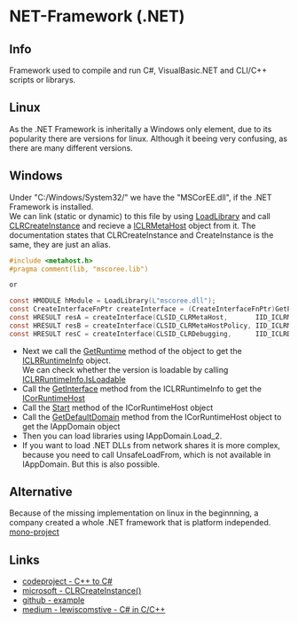 # NET-Framework (.NET)
## Info
Framework used to compile and run C#, VisualBasic.NET and CLI/C++ scripts or librarys.

## Linux
As the .NET Framework is inheritally a Windows only element, due to its popularity there are versions for linux.
Although it beeing very confusing, as there are many different versions.

## Windows
Under "C:/Windows/System32/" we have the "MSCorEE.dll", if the .NET Framework is installed.<br>
We can link (static or dynamic) to this file by using [LoadLibrary](https://learn.microsoft.com/en-us/windows/win32/api/libloaderapi/nf-libloaderapi-loadlibrarya)
and call [CLRCreateInstance](https://learn.microsoft.com/en-us/dotnet/framework/unmanaged-api/hosting/clrcreateinstance-function) 
and recieve a [ICLRMetaHost](https://learn.microsoft.com/en-us/dotnet/framework/unmanaged-api/hosting/iclrmetahost-interface) object from it.
The documentation states that CLRCreateInstance and CreateInstance is the same, they are just an alias. 

```C
#include <metahost.h>
#pragma comment(lib, "mscoree.lib")

or

const HMODULE hModule = LoadLibrary(L"mscoree.dll");
const CreateInterfaceFnPtr createInterface = (CreateInterfaceFnPtr)GetProcAddress(hModule, "CreateInterface");
const HRESULT resA = createInterface(CLSID_CLRMetaHost,       IID_ICLRMetaHost,       (LPVOID*)&pMetaHost);
const HRESULT resB = createInterface(CLSID_CLRMetaHostPolicy, IID_ICLRMetaHostPolicy, (LPVOID*)&pMetaHostPolicy);
const HRESULT resC = createInterface(CLSID_CLRDebugging,      IID_ICLRDebugging,      (LPVOID*)&pCLRDebugging);
```

- Next we call the [GetRuntime](https://learn.microsoft.com/en-us/dotnet/framework/unmanaged-api/hosting/iclrmetahost-getruntime-method) method 
of the object to get the [ICLRRuntimeInfo](https://learn.microsoft.com/en-us/dotnet/framework/unmanaged-api/hosting/iclrruntimeinfo-interface) object.<br>
We can check whether the version is loadable by calling [ICLRRuntimeInfo.IsLoadable](https://learn.microsoft.com/en-us/dotnet/framework/unmanaged-api/hosting/iclrruntimeinfo-isloadable-method)
- Call the [GetInterface](https://learn.microsoft.com/en-us/dotnet/framework/unmanaged-api/hosting/iclrruntimeinfo-getinterface-method) method
from the ICLRRuntimeInfo to get the [ICorRuntimeHost](https://learn.microsoft.com/en-us/dotnet/framework/unmanaged-api/hosting/iclrruntimehost-interface)
- Call the [Start](https://learn.microsoft.com/en-us/dotnet/framework/unmanaged-api/hosting/iclrruntimehost-start-method) method
of the ICorRuntimeHost object
- Call the [GetDefaultDomain]() method
from the ICorRuntimeHost object to get the IAppDomain object
- Then you can load libraries using IAppDomain.Load_2.
- If you want to load .NET DLLs from network shares it is more complex, because
you need to call UnsafeLoadFrom, which is not available in IAppDomain. But this is also possible.


## Alternative
Because of the missing implementation on linux in the beginnning, a company created a whole .NET framework that is platform independed.
[mono-project](https://www.mono-project.com/)


## Links
- [codeproject - C++ to C#](https://www.codeproject.com/KB/cs/unmanagedtomanaged.aspx)
- [microsoft - CLRCreateInstance()](https://learn.microsoft.com/de-de/dotnet/framework/unmanaged-api/hosting/clrcreateinstance-function)
- [github - example](https://gist.github.com/xpn/e95a62c6afcf06ede52568fcd8187cc2)
- [medium - lewiscomstive - C# in C/C++](https://medium.com/@lewiscomstive/how-to-embed-c-scripting-into-your-c-application-782b2e57245a)
